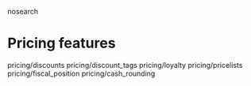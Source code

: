 nosearch  

# Pricing features

<div class="toctree" titlesonly="">

pricing/discounts pricing/discount_tags pricing/loyalty
pricing/pricelists pricing/fiscal_position pricing/cash_rounding

</div>
